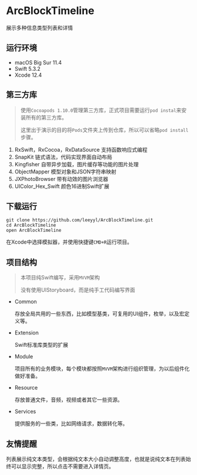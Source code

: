# ArcBlockTimeline
展示多种信息类型列表和详情

## 运行环境

* macOS Big Sur 11.4
* Swift 5.3.2
* Xcode 12.4

## 第三方库

> 使用`Cocoapods 1.10.0`管理第三方库，正式项目需要运行`pod instal`来安装所有的第三方库。
>
> 这里出于演示的目的将`Pods`文件夹上传到仓库，所以可以省略`pod install`步骤。

1. RxSwift，RxCocoa，RxDataSource 支持函数响应式编程
2. SnapKit 链式语法，代码实现界面自动布局
3. Kingfisher 自带异步加载，图片缓存等功能的图片处理
4. ObjectMapper 模型对象和JSON字符串映射
5. JXPhotoBrowser 带有动效的图片浏览器
6. UIColor_Hex_Swift 颜色16进制Swift扩展

## 下载运行

~~~shell
git clone https://github.com/leeyyl/ArcBlockTimeline.git
cd ArcBlockTimeline
open ArcBlockTimeline
~~~

在Xcode中选择模拟器，并使用快捷键`CMD+R`运行项目。

## 项目结构

> 本项目纯Swift编写，采用`MVVM`架构
>
> 没有使用UIStoryboard，而是纯手工代码编写界面

* Common

  存放全局共用的一些东西，比如模型基类，可复用的UI组件，枚举，以及宏定义等。

* Extension

  Swift标准库类型的扩展

* Module

  项目所有的业务模块，每个模块都按照`MVVM`架构进行组织管理，为以后组件化做好准备。

* Resource

  存放普通文件，音频，视频或者其它一些资源。

* Services

  提供服务的一些类，比如网络请求，数据转化等。

## 友情提醒

列表展示纯文本类型，会根据纯文本大小自动调整高度，也就是说纯文本在列表始终可以显示完整，所以点击不需要进入详情页。
